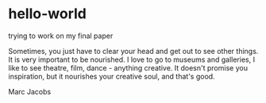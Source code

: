 # hello-world

trying to work on my final paper

Sometimes, you just have to clear your head and get out to see other things. It is very important to be nourished. I love to go to museums and galleries, I like to see theatre, film, dance - anything creative. It doesn't promise you inspiration, but it nourishes your creative soul, and that's good.

Marc Jacobs
